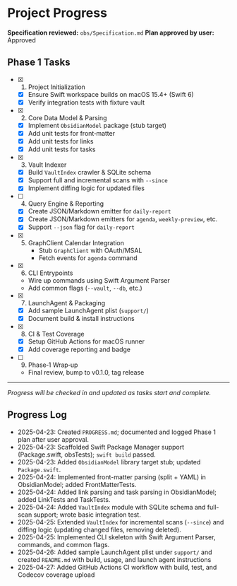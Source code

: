 # Project Progress

**Specification reviewed:** `obs/Specification.md`
**Plan approved by user:** Approved

## Phase 1 Tasks

- [x] 1. Project Initialization
    - [x] Ensure Swift workspace builds on macOS 15.4+ (Swift 6)
    - [x] Verify integration tests with fixture vault
- [x] 2. Core Data Model & Parsing
    - [x] Implement `ObsidianModel` package (stub target)
    - [x] Add unit tests for front‑matter
    - [x] Add unit tests for links
    - [x] Add unit tests for tasks
 - [x] 3. Vault Indexer
     - [x] Build `VaultIndex` crawler & SQLite schema
     - [x] Support full and incremental scans with `--since`
     - [x] Implement diffing logic for updated files
 - [ ] 4. Query Engine & Reporting
     - [x] Create JSON/Markdown emitter for `daily-report`
     - [x] Create JSON/Markdown emitters for `agenda`, `weekly-preview`, etc.
     - [x] Support `--json` flag for `daily-report`
- [x] 5. GraphClient Calendar Integration
     - Stub `GraphClient` with OAuth/MSAL
     - Fetch events for `agenda` command
 - [x] 6. CLI Entrypoints
     - Wire up commands using Swift Argument Parser
     - Add common flags (`--vault`, `--db`, etc.)
 - [x] 7. LaunchAgent & Packaging
     - [x] Add sample LaunchAgent plist (`support/`)
     - [x] Document build & install instructions
 - [x] 8. CI & Test Coverage
     - [x] Setup GitHub Actions for macOS runner
     - [x] Add coverage reporting and badge
 - [ ] 9. Phase‑1 Wrap‑up
     - Final review, bump to v0.1.0, tag release

 ---
 _Progress will be checked in and updated as tasks start and complete._

## Progress Log

 - 2025-04-23: Created `PROGRESS.md`; documented and logged Phase 1 plan after user approval.
 - 2025-04-23: Scaffolded Swift Package Manager support (Package.swift, obsTests); `swift build` passed.
 - 2025-04-23: Added `ObsidianModel` library target stub; updated `Package.swift`.
 - 2025-04-24: Implemented front-matter parsing (split + YAML) in ObsidianModel; added FrontMatterTests.
 - 2025-04-24: Added link parsing and task parsing in ObsidianModel; added LinkTests and TaskTests.
 - 2025-04-24: Added `VaultIndex` module with SQLite schema and full-scan support; wrote basic integration test.
 - 2025-04-25: Extended `VaultIndex` for incremental scans (`--since`) and diffing logic (updating changed files, removing deleted).
 - 2025-04-25: Implemented CLI skeleton with Swift Argument Parser, commands, and common flags.
 - 2025-04-26: Added sample LaunchAgent plist under `support/` and created `README.md` with build, usage, and launch agent instructions
 - 2025-04-27: Added GitHub Actions CI workflow with build, test, and Codecov coverage upload